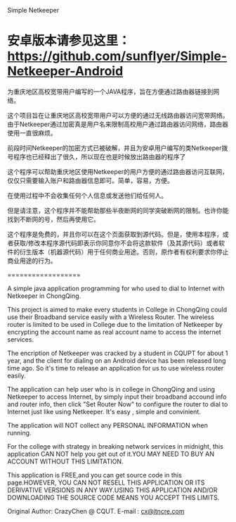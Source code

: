 Simple Netkeeper

安卓版本请参见这里：https://github.com/sunflyer/Simple-Netkeeper-Android
==================
为重庆地区高校宽带用户编写的一个JAVA程序，旨在方便通过路由器链接到网络。

这个项目旨在让重庆地区高校宽带用户可以方便的通过无线路由器访问宽带网络。由于Netkeeper通过加密真是用户名来限制高校用户通过路由器访问网络，路由器使用一直很麻烦。

前段时间Netkeeper的加密方式已被破解，并且为安卓用户编写的类Netkeeper拨号程序也已经释出了很久，所以现在也是时候放出路由器的程序了

这个程序可以帮助重庆地区使用Netkeeper的用户方便的通过路由器访问互联网，仅仅只需要输入账户和路由器信息即可。简单，容易，方便。

在使用过程中不会收集任何个人信息或发送他们给任何人。

但是请注意，这个程序并不能帮助那些半夜断网的同学突破断网的限制。也许你能找到不断网的号，然后再使用它。

这个程序是免费的，并且你可以在这个页面获取到源代码。但是，使用本程序，或者获取/修改本程序源代码即表示你同意你不会将这款软件（及其源代码）或者软件的衍生版本（机器源代码）用于任何商业用途。否则，原作者有权利要求你停止商业用途的行为。

==================

A simple java application programming for who used to dial to Internet with Netkeeper in ChongQing.

This project is aimed to make every students in College in ChongQing could use their Broadband service easily with a Wireless Router. The wireless router is limited to be used in College due to the limitation of Netkeeper by encrypting the account name as real account name to access the internet services.

The encription of Netkeeper was cracked by a student in CQUPT for about 1 year, and the client for dialing on an Android device has been released long time ago. So it's time to release an application for us to use wireless router easily.

The application can help user who is in college in ChongQing and using Netkeeper to access Internet, by simply input their broadband accound info and router info, then click "Set Router Now" to configure the router to dial to Internet just like using Netkeeper. It's easy , simple and convinient.

The application will NOT collect any PERSONAL INFORMATION when running.

For the college with strategy in breaking network services in midnight, this application CAN NOT help you get out of it.YOU MAY NEED TO BUY AN ACCOUNT WITHOUT THIS LIMITATION.

This application is FREE,and you can get source code in this page.HOWEVER, YOU CAN NOT RESELL THIS APPLICATION OR ITS DERIVATIVE VERSIONS IN ANY WAY.USING THIS APPLICATION AND/OR DOWNLOADING THE SOURCE CODE MEANS YOU ACCEPT THIS LIMITS.

Original Author: CrazyChen @ CQUT.
E-mail : cx@itncre.com

